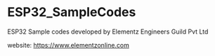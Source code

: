 # ESP32_SampleCodes
ESP32 Sample codes developed by Elementz Engineers Guild Pvt Ltd


website: https://www.elementzonline.com
